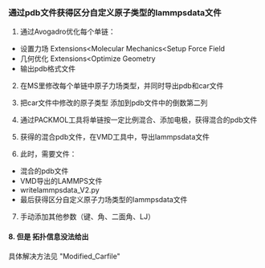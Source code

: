 
### 通过pdb文件获得区分自定义原子类型的lammpsdata文件

1. 通过Avogadro优化每个单链：
- 设置力场 Extensions<Molecular Mechanics<Setup Force Field
- 几何优化 Extensions<Optimize Geometry
- 输出pdb格式文件

2. 在MS里修改每个单链中原子力场类型，并同时导出pdb和car文件

3. 把car文件中修改的原子类型 添加到pdb文件中的倒数第二列

4. 通过PACKMOL工具将单链按一定比例混合、添加电极，获得混合的pdb文件

5. 获得的混合pdb文件，在VMD工具中，导出lammpsdata文件

6. 此时，需要文件：
- 混合的pdb文件
- VMD导出的LAMMPS文件
- writelammpsdata_V2.py
- 最后获得区分自定义原子力场类型的lammpsdata文件

7. 手动添加其他参数（键、角、二面角、LJ）

#### 8. 但是 拓扑信息没法给出
具体解决方法见 "Modified_Carfile"